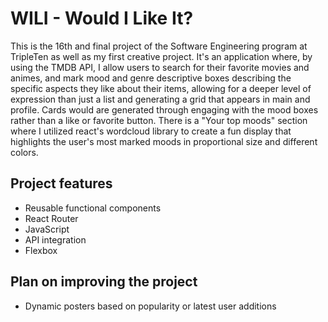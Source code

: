 # WILI - Would I Like It?

This is the 16th and final project of the Software Engineering program at TripleTen as well as my first creative project. It's an application where, by using the TMDB API, I allow users to search for their favorite movies and animes, and mark mood and genre descriptive boxes describing the specific aspects they like about their items, allowing for a deeper level of expression than just a list and generating a grid that appears in main and profile. Cards would are generated through engaging with the mood boxes rather than a like or favorite button.
There is a "Your top moods" section where I utilized react's wordcloud library to create a fun display that highlights the user's most marked moods in proportional size and different colors.

## Project features

- Reusable functional components
- React Router
- JavaScript
- API integration
- Flexbox

## Plan on improving the project

- Dynamic posters based on popularity or latest user additions
